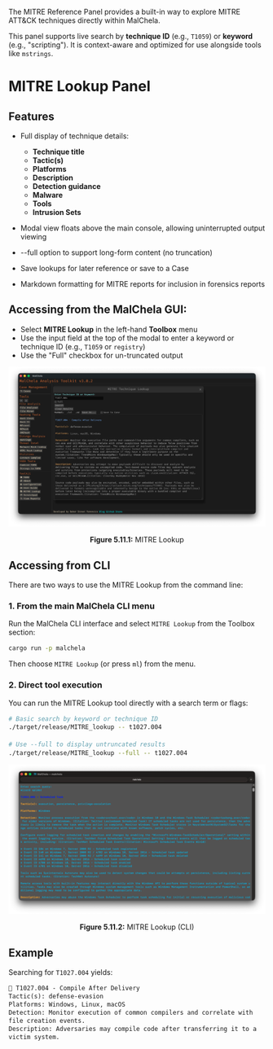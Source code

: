 The MITRE Reference Panel provides a built-in way to explore MITRE ATT&CK techniques directly within MalChela.

This panel supports live search by **technique ID** (e.g., `T1059`) or **keyword** (e.g., "scripting"). It is context-aware and optimized for use alongside tools like `mstrings`.

# MITRE Lookup Panel

## Features

- Full display of technique details:
  - **Technique title**
  - **Tactic(s)**
  - **Platforms**
  - **Description**
  - **Detection guidance**
  - **Malware**
  - **Tools**
  - **Intrusion Sets**


- Modal view floats above the main console, allowing uninterrupted output viewing
- --full option to support long-form content (no truncation)
- Save lookups for later reference or save to a Case
- Markdown formatting for MITRE reports for inclusion in forensics reports

## Accessing from the MalChela GUI:

- Select **MITRE Lookup** in the left-hand **Toolbox** menu
- Use the input field at the top of the modal to enter a keyword or technique ID (e.g., `T1059` or `registry`)
- Use the "Full" checkbox for un-truncated output

![MITRE Lookup](../images/mitre_lookup.png)

<p align="center"><strong>Figure 5.11.1:</strong> MITRE Lookup</p>

## Accessing from CLI

There are two ways to use the MITRE Lookup from the command line:

### 1. From the main MalChela CLI menu

Run the MalChela CLI interface and select `MITRE Lookup` from the Toolbox section:

```bash
cargo run -p malchela
```

Then choose `MITRE Lookup` (or press `ml`) from the menu.

### 2. Direct tool execution

You can run the MITRE Lookup tool directly with a search term or flags:

```bash
# Basic search by keyword or technique ID
./target/release/MITRE_lookup -- t1027.004

# Use --full to display untruncated results
./target/release/MITRE_lookup --full -- t1027.004
```
![MITRE Lookup (CLI)](../images/mitre_lookup_cli.png)

<p align="center"><strong>Figure 5.11.2:</strong> MITRE Lookup (CLI)</p>

## Example

Searching for `T1027.004` yields:

```
🔹 T1027.004 - Compile After Delivery  
Tactic(s): defense-evasion  
Platforms: Windows, Linux, macOS  
Detection: Monitor execution of common compilers and correlate with file creation events.  
Description: Adversaries may compile code after transferring it to a victim system.
```

